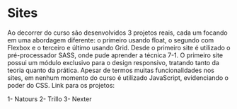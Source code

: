 # Sites 

Ao decorrer do curso são desenvolvidos 3 projetos reais, cada um focando em uma abordagem diferente: o primeiro usando float, o segundo com Flexbox e o terceiro e último usando Grid. Desde o primeiro site é utilizado o pré-processador SASS, onde pude aprender a técnica 7-1. 
O primeiro site possui um módulo exclusivo para o design responsivo, tratando tanto da teoria quanto da prática. Apesar de termos muitas funcionalidades nos sites, em nenhum momento do curso é utilizado JavaScript, evidenciando o poder do CSS.
Link para os projetos:

1- Natours
2- Trillo
3- Nexter
